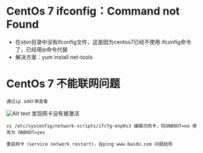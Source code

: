 # CentOs 7 ifconfig：Command not Found

 * 在sbin目录中没有ifconfig文件，这是因为centos7已经不使用 ifconfig命令了，已经用ip命令代替
 * 解决方案：yum install net-tools
  
# CentOs 7 不能联网问题

    通过ip addr来查看
![Alt text](./1504593095433.png)
    发现网卡没有被激活
    
    vi /etc/sysconfig/network-scripts/ifcfg-enp0s3 编辑次网卡，将ONBOOT=no 修改为 ONBOOT=yes
    
    重启网卡（service network restart)，在ping www.baidu.com 问题结局
 
